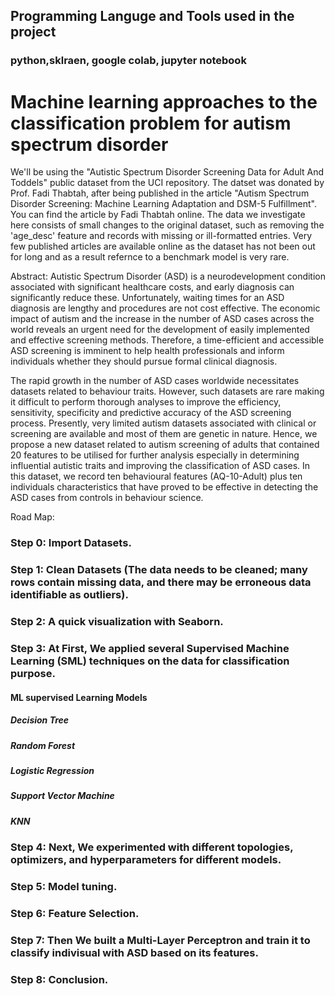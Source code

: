 
## Programming Languge and Tools used in the project 
### python,sklraen, google colab, jupyter notebook
# Machine learning approaches to the classification problem for autism spectrum disorder
We'll be using the "Autistic Spectrum Disorder Screening Data for Adult And Toddels" public dataset from the UCI repository. The datset was donated by Prof. Fadi Thabtah, after being published in the article "Autism Spectrum Disorder Screening: Machine Learning Adaptation and DSM-5 Fulfillment". You can find the article by Fadi Thabtah online. The data we investigate here consists of small changes to the original dataset, such as removing the 'age_desc' feature and records with missing or ill-formatted entries. Very few published articles are available online as the dataset has not been out for long and as a result refernce to a benchmark model is very rare.

Abstract: Autistic Spectrum Disorder (ASD) is a neurodevelopment condition associated with significant healthcare costs, and early diagnosis can significantly reduce these. Unfortunately, waiting times for an ASD diagnosis are lengthy and procedures are not cost effective. The economic impact of autism and the increase in the number of ASD cases across the world reveals an urgent need for the development of easily implemented and effective screening methods. Therefore, a time-efficient and accessible ASD screening is imminent to help health professionals and inform individuals whether they should pursue formal clinical diagnosis.

The rapid growth in the number of ASD cases worldwide necessitates datasets related to behaviour traits. However, such datasets are rare making it difficult to perform thorough analyses to improve the efficiency, sensitivity, specificity and predictive accuracy of the ASD screening process. Presently, very limited autism datasets associated with clinical or screening are available and most of them are genetic in nature. Hence, we propose a new dataset related to autism screening of adults that contained 20 features to be utilised for further analysis especially in determining influential autistic traits and improving the classification of ASD cases. In this dataset, we record ten behavioural features (AQ-10-Adult) plus ten individuals characteristics that have proved to be effective in detecting the ASD cases from controls in behaviour science.

Road Map:
### Step 0: Import Datasets.

### Step 1: Clean Datasets (The data needs to be cleaned; many rows contain missing data, and there may be erroneous data identifiable as outliers).

### Step 2: A quick visualization with Seaborn.

### Step 3: At First, We applied several Supervised Machine Learning (SML) techniques on the data for classification purpose.
#### ML supervised Learning Models 
##### Decision Tree
##### Random Forest
##### Logistic Regression
##### Support Vector Machine
##### KNN

### Step 4: Next, We experimented with different topologies, optimizers, and hyperparameters for different models.

### Step 5: Model tuning.

### Step 6: Feature Selection.

### Step 7: Then We built a Multi-Layer Perceptron and train it to classify indivisual with ASD based on its features.

### Step 8: Conclusion.

